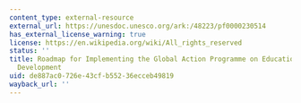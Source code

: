 ```yaml
---
content_type: external-resource
external_url: https://unesdoc.unesco.org/ark:/48223/pf0000230514
has_external_license_warning: true
license: https://en.wikipedia.org/wiki/All_rights_reserved
status: ''
title: Roadmap for Implementing the Global Action Programme on Education for Sustainable
  Development
uid: de887ac0-726e-43cf-b552-36ecceb49819
wayback_url: ''
---
```

